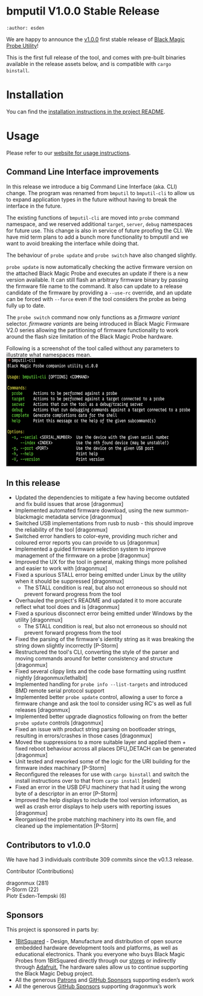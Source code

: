 # bmputil V1.0.0 Stable Release

```{post} July 12, 2025
:author: esden
```

We are happy to announce the [v1.0.0](https://github.com/blackmagic-debug/bmputil/releases/tag/v1.0.0) first stable release of [Black Magic Probe Utility](https://github.com/blackmagic-debug/bmputil)!

This is the first full release of the tool, and comes with pre-built binaries available in the release assets below, and is compatible with `cargo binstall`.

# Installation

You can find the [installation instructions in the project README](https://github.com/blackmagic-debug/bmputil/tree/v1.0.0?tab=readme-ov-file#installation).

# Usage

Please refer to our [website for usage instructions](/upgrade.md).

## Command Line Interface improvements

In this release we introduce a big Command Line Interface (aka. CLI) change. The program was renamed from `bmputil` to `bmputil-cli` to allow us to expand application types in the future without having to break the interface in the future.

The existing functions of `bmputil-cli` are moved into `probe` command namespace, and we reserved additional `target`, `server`, `debug` namespaces for future use. This change is also in service of future proofing the CLI. We have mid term plans to add a bunch more functionality to bmputil and we want to avoid breaking the interface while doing that.

The behaviour of `probe update` and `probe switch` have also changed slightly.

`probe update` is now automatically checking the active firmware version on the attached Black Magic Probe and executes an update if there is a new version available. It can still flash an arbitrary firmware binary by passing the firmware file name to the command. It also can update to a release candidate of the firmware by providing a `--use-rc` override, and an update can be forced with `--force` even if the tool considers the probe as being fully up to date.

The `probe switch` command now only functions as a *firmware variant* selector. *firmware variants* are being introduced in Black Magic Firmware V2.0 series allowing the partitioning of firmware functionality to work around the flash size limitation of the Black Magic Probe hardware.

Following is a screenshot of the tool called without any parameters to illustrate what namespaces mean.
<img width="664" height="286" alt="bmputil v1.0.0 help output" src="2025-assets/bmputil-cli-v1_0_0-help-output.png" />


## In this release

* Updated the dependencies to mitigate a few having become outdated and fix build issues that arose [dragonmux]
* Implemented automated firmware download, using the new summon-blackmagic metadata service [dragonmux]
* Switched USB implementations from rusb to nusb - this should improve the reliability of the tool [dragonmux]
* Switched error handlers to color-eyre, providing much richer and coloured error reports you can provide to us [dragonmux]
* Implemented a guided firmware selection system to improve management of the firmware on a probe [dragonmux]
* Improved the UX for the tool in general, making things more polished and easier to work with [dragonmux]
* Fixed a spurious STALL error being emitted under Linux by the utility when it should be suppressed [dragonmux]
  * The STALL condition is real, but also not erroneous so should not prevent forward progress from the tool
* Overhauled the project's README and updated it to more accurate reflect what tool does and is [dragonmux]
* Fixed a spurious disconnect error being emitted under Windows by the utility [dragonmux]
  * The STALL condition is real, but also not erroneous so should not prevent forward progress from the tool
* Fixed the parsing of the firmware's identity string as it was breaking the string down slightly incorrectly [P-Storm]
* Restructured the tool's CLI, converting the style of the parser and moving commands around for better consistency and structure [dragonmux]
* Fixed several clippy lints and the code base formatting using rustfmt nightly [dragonmux/lethalbit]
* Implemented handling for `probe info --list-targets` and introduced BMD remote serial protocol support
* Implemented better `probe update` control, allowing a user to force a firmware change and ask the tool to consider using RC's as well as full releases [dragonmux]
* Implemented better upgrade diagnostics following on from the better `probe update` controls [dragonmux]
* Fixed an issue with product string parsing on bootloader strings, resulting in errors/crashes in those cases [dragonmux]
* Moved the suppressions to a more suitable layer and applied them + fixed reboot behaviour across all places DFU_DETACH can be generated [dragonmux]
* Unit tested and reworked some of the logic for the URI building for the firmware index machinary [P-Storm]
* Reconfigured the releases for use with `cargo binstall` and switch the install instructions over to that from `cargo install` [esden]
* Fixed an error in the USB DFU machinery that had it using the wrong byte of a descriptor in an error [P-Storm]
* Improved the help displays to include the tool version information, as well as crash error displays to help users with reporting issues [dragonmux]
* Reorganised the probe matching machinery into its own file, and cleaned up the implementation [P-Storm]

## Contributors to v1.0.0

We have had 3 individuals contribute 309 commits since the v0.1.3 release.

Contributor (Contributions)

dragonmux (281)  
P-Storm (22)  
Piotr Esden-Tempski (6)

## **Sponsors**

This project is sponsored in parts by:

- [1BitSquared](https://1bitsquared.com/) - Design, Manufacture and distribution of open source embedded hardware development tools and platforms, as well as educational electronics. Thank you everyone who buys Black Magic Probes from 1BitSquared directly through our [stores](https://1bitsquared.com/products/black-magic-probe) or indirectly through [Adafruit.](https://www.adafruit.com/product/3839) The hardware sales allow us to continue supporting the Black Magic Debug project.
- All the generous [Patrons](https://www.patreon.com/1bitsquared) and [GitHub Sponsors](https://github.com/sponsors/esden) supporting esden’s work
- All the generous [GitHub Sponsors](https://github.com/sponsors/dragonmux) supporting dragonmux’s work
